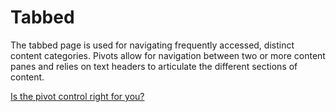 ﻿# Tabbed

The tabbed page is used for navigating frequently accessed, distinct content categories. Pivots allow for navigation between two or more content panes and relies on text headers to articulate the different sections of content.

[Is the pivot control right for you?](https://docs.microsoft.com/windows/uwp/design/controls-and-patterns/pivot)

